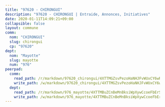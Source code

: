 ```yaml
---
title: "97620 - CHIRONGUI"
description: "97620 - CHIRONGUI | Entraide, Annonces, Initiatives"
date: 2020-01-11T14:09:21+09:00
collapsible: false
layout: commune
comm:
  nom: "CHIRONGUI"
  slug: chirongui
  cp: "97620"
dept:
  nom: "Mayotte"
  slug: mayotte
  num: "976"
peerpad:
  comm:
    read_path: /r/markdown/97620_chirongui/4XTTMGZsvPezoHaNHJFvWUxCY6wRP4AjMngz4mYzLTuDdYcS2
    write_path: /w/markdown/97620_chirongui/4XTTMGZsvPezoHaNHJFvWUxCY6wRP4AjMngz4mYzLTuDdYcS2-K3TgUUkpycvTaenKwEa5BEUzMNPezMTZxFGJen2U6w4HfvBewrZMkn9RzdX3NSZMd8ZXSqVzPUKTmCTGrKLW3aXwAm2wMatKh2EaNPmLvzi58HQiTaYLo5ZgTmR9ZVGoqk45rHG2
  dept:
    read_path: /r/markdown/976_mayotte/4XTTMBuZCnBeMnBksiWpXywCcoeFbErSwmkzzXCaFr3XCVgL5
    write_path: /w/markdown/976_mayotte/4XTTMBuZCnBeMnBksiWpXywCcoeFbErSwmkzzXCaFr3XCVgL5-K3TgUMkcGV5jdzVqb78DtiVWoL3Y1HCauLnRmkc8TF8xqf3YoBJm7ryZ8n5YPPeiPRtwV7LBqJfDJhKmv8bHaryM4ddGh4NZ3DAEqeGMq2gjS2MuqmkX5sBUBizoNXpJ4gaDPXBK
---
```


